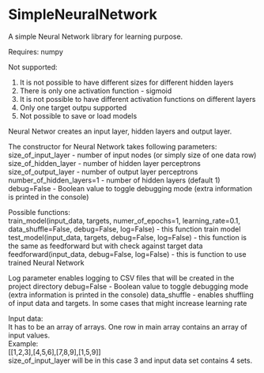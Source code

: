 # SimpleNeuralNetwork
A simple Neural Network library for learning purpose.  
  
Requires:
numpy

Not supported:
1. It is not possible to have different sizes for different hidden layers  
2. There is only one activation function - sigmoid  
3. It is not possible to have different activation functions on different layers  
4. Only one target outpu supported  
5. Not possible to save or load models  

Neural Networ creates an input layer, hidden layers and output layer. 

The constructor for Neural Network takes following parameters:  
size_of_input_layer - number of input nodes (or simply size of one data row)  
size_of_hidden_layer - number of hidden layer perceptrons  
size_of_output_layer - number of output layer perceptrons  
number_of_hidden_layers=1 - number of hidden layers (default 1)  
debug=False - Boolean value to toggle debugging mode (extra information is printed in the console)  
  
Possible functions:  
train_model(input_data, targets, numer_of_epochs=1, learning_rate=0.1, data_shuffle=False, debug=False, log=False) - this function train model  
test_model(input_data, targets, debug=False, log=False) - this function is the same as feedforward but with check against target data
feedforward(input_data, debug=False, log=False) - this is function to use trained Neural Network  

Log parameter enables logging to CSV files that will be created in the project directory
debug=False - Boolean value to toggle debugging mode (extra information is printed in the console)
data_shuffle - enables shuffling of input data and targets. In some cases that might increase learning rate

Input data:  
It has to be an array of arrays. One row in main array contains an array of input values.  
Example:  
[[1,2,3],[4,5,6],[7,8,9],[1,5,9]]  
size_of_input_layer will be in this case 3 and input data set contains 4 sets.  
  
